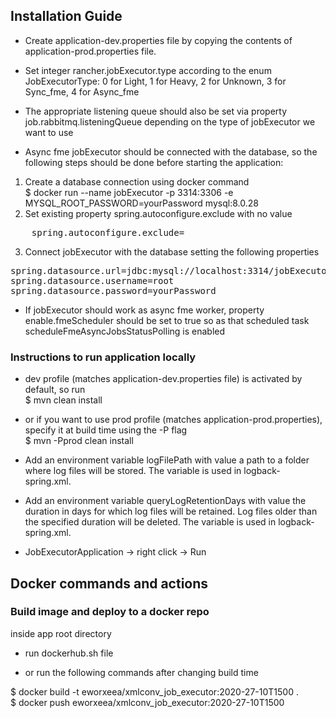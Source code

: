 ## Installation Guide 
- Create application-dev.properties file by copying the contents of application-prod.properties file. 

- Set integer rancher.jobExecutor.type according to the enum JobExecutorType: 0 for Light, 1 for Heavy, 2 for Unknown, 3 for Sync_fme, 4 for Async_fme

- The appropriate listening queue should also be set via property job.rabbitmq.listeningQueue depending on the type of jobExecutor we want to use

- Async fme jobExecutor should be connected with the database, so the following steps should be done before starting the application:
1. Create a database connection using docker command <br>
$ docker run --name jobExecutor -p 3314:3306 -e MYSQL_ROOT_PASSWORD=yourPassword mysql:8.0.28
2. Set existing property spring.autoconfigure.exclude with no value
<pre>
    spring.autoconfigure.exclude=
</pre>
3. Connect jobExecutor with the database setting the following properties
<pre>
spring.datasource.url=jdbc:mysql://localhost:3314/jobExecutor?createDatabaseIfNotExist=true
spring.datasource.username=root
spring.datasource.password=yourPassword
</pre>

- If jobExecutor should work as async fme worker, property enable.fmeScheduler should be set to true so as that scheduled task scheduleFmeAsyncJobsStatusPolling is enabled

### Instructions to run application locally
- dev profile (matches application-dev.properties file) is activated by default, so run <br>
$ mvn clean install

- or if you want to use prod profile (matches application-prod.properties), specify it at build time using the -P flag <br>
$ mvn -Pprod clean install

- Add an environment variable logFilePath with value a path to a folder where log files will be stored. The variable is used in logback-spring.xml.

- Add an environment variable queryLogRetentionDays with value the duration in days for which log files will be retained. Log files older than the specified duration will be deleted. The variable is used in logback-spring.xml.

- JobExecutorApplication -> right click -> Run

## Docker commands and actions
### Build image and deploy to a docker repo 
inside app root directory 

- run dockerhub.sh file

- or run the following commands after changing build time

$ docker build -t eworxeea/xmlconv_job_executor:2020-27-10T1500 .  <br>
$ docker push eworxeea/xmlconv_job_executor:2020-27-10T1500   

